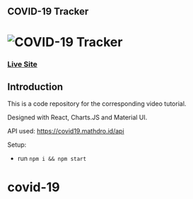 ## COVID-19 Tracker
# ![COVID-19 Tracker](https://i.imgur.com/AqUv0cX.png)

### [Live Site](https://covid19statswebsite.netlify.com/)

## Introduction
This is a code repository for the corresponding video tutorial. 

Designed with React, Charts.JS and Material UI.

API used: https://covid19.mathdro.id/api

Setup:
- run ```npm i && npm start```
# covid-19


